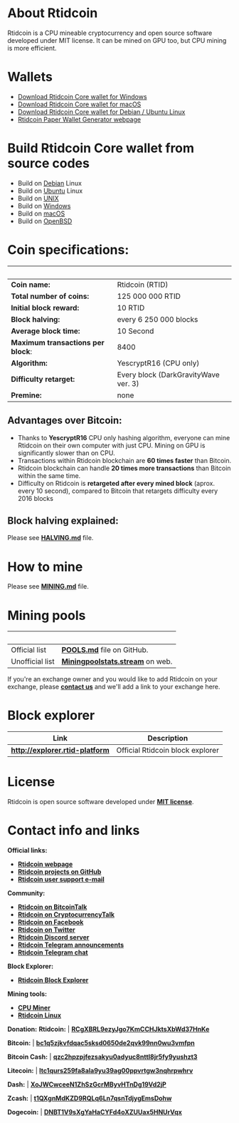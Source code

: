 # About Rtidcoin
Rtidcoin is a CPU mineable cryptocurrency and open source software developed under MIT license. It can be mined on GPU too, but CPU mining is more efficient.

# Wallets
- [Download Rtidcoin Core wallet for Windows](https://github.com/Rtid-Platform/Rtid-Platform/releases/)
- [Download Rtidcoin Core wallet for macOS](https://github.com/Rtid-Platform/Rtid-Platform/releases/)
- [Download Rtidcoin Core wallet for Debian / Ubuntu Linux](https://github.com/Rtid-Platform/Rtid-Platform/releases/)
- [Rtidcoin Paper Wallet Generator webpage](https://paper.rtid-platform.web.id)

# Build Rtidcoin Core wallet from source codes

- Build on [Debian](./doc/build-debian.md) Linux
- Build on [Ubuntu](./doc/build-ubuntu.md) Linux
- Build on [UNIX](./doc/build-unix.md)
- Build on [Windows](./doc/build-windows.md)
- Build on [macOS](./doc/build-osx.md)
- Build on [OpenBSD](./doc/build-openbsd.md)

# Coin specifications:
&nbsp; | &nbsp;
------ | ------
**Coin name:** | Rtidcoin (RTID)
**Total number of coins:** | 125 000 000 RTID
**Initial block reward:** | 10 RTID
**Block halving:** | every 6 250 000 blocks
**Average block time:** | 10 Second
**Maximum transactions per block**: | 8400
**Algorithm:** | YescryptR16 (CPU only)
**Difficulty retarget:** | Every block (DarkGravityWave ver. 3)
**Premine:** | none

## Advantages over Bitcoin:

- Thanks to **YescryptR16** CPU only hashing algorithm, everyone can mine Rtidcoin on their own computer with just CPU. Mining on GPU is significantly slower than on CPU.
- Transactions within Rtidcoin blockchain are **60 times faster** than Bitcoin.
- Rtidcoin blockchain can handle **20 times more transactions** than Bitcoin within the same time.
- Difficulty on Rtidcoin is **retargeted after every mined block** (aprox. every 10 second), compared to Bitcoin that retargets difficulty every 2016 blocks

## Block halving explained:

Please see [**HALVING.md**](./HALVING.md) file.

# How to mine

Please see [**MINING.md**](./MINING.md) file.

# Mining pools
&nbsp; | &nbsp;
------ | ------
Official list | [**POOLS.md**](./POOLS.md) file on GitHub.
Unofficial list | [**Miningpoolstats.stream**](https://miningpoolstats.stream/rtidcoin) on web.


If you're an exchange owner and you would like to add Rtidcoin on your exchange, please [**contact us**](./README.md#contact-info-and-links) and we'll add a link to your exchange here.


# Block explorer

Link | Description
---- | -----------
**http://explorer.rtid-platform** | Official Rtidcoin block explorer

# License

Rtidcoin is open source software developed under [**MIT license**](./LICENSE).

# Contact info and links

**Official links:**
- [**Rtidcoin webpage**](https://rtid-platform.web.id)
- [**Rtidcoin projects on GitHub**](https://github.com/Rtid-Platform)
- [**Rtidcoin user support e-mail**](mailto:admin@rtid-platform.web.id)

**Community:**
- [**Rtidcoin on BitcoinTalk**](https://bitcointalk.org/index.php?topic=5247613)
- [**Rtidcoin on CryptocurrencyTalk**](https://cryptocurrencytalk.com/topic/98937-anneli-rtidcoin-cpu-mining-only-exchange-available/)
- [**Rtidcoin on Facebook**](https://web.facebook.com/groups/873317029801122/)
- [**Rtidcoin on Twitter**](https://twitter.com/RTID_Platfrom)
- [**Rtidcoin Discord server**](https://discord.gg/uxB9ugu)
- [**Rtidcoin Telegram announcements**](https://t.me/RTID_Platform)
- [**Rtidcoin Telegram chat**](https://t.me/rtidcoin)

**Block Explorer:**
- [**Rtidcoin Block Explorer**](http://explorer.rtid-platform.web.id)

**Mining tools:**
- [**CPU Miner**](https://github.com/JayDDee/cpuminer-opt)
- [**Rtidcoin Linux**](https://github.com/Rtid-Platform/Linux)


**Donation:**
**Rtidcoin:** | [**RCgXBRL9ezyJgo7KmCCHJktsXbWd37HnKe**](http://explorer.rtid-platform.web.id/address/RCgXBRL9ezyJgo7KmCCHJktsXbWd37HnKe)

**Bitcoin:** | [**bc1q5zjkvfdqac5sksd0650de2qvk99nn0wu3vmfpn**](https://blockchain.info/address/bc1q5zjkvfdqac5sksd0650de2qvk99nn0wu3vmfpn)

**Bitcoin Cash:** | [**qzc2hpzpjfezsakyu0adyuc8nttl8jr5fy9yushzt3**](https://blockchair.com/search?q=qzc2hpzpjfezsakyu0adyuc8nttl8jr5fy9yushzt3)

**Litecoin:** | [**ltc1qurs259fa8ala9yu39ag00ppvrtgw3nqhrpwhrv**](https://ltc-bitcore1.trezor.io/address/ltc1qurs259fa8ala9yu39ag00ppvrtgw3nqhrpwhrv)

**Dash:** | [**XoJWCwceeN1ZhSzGcrMByvHTnDg19Vd2jP**](https://explorer.dash.org/address/XoJWCwceeN1ZhSzGcrMByvHTnDg19Vd2jP)

**Zcash:** | [**t1QXgnMdKZD9RQLq6Ln7qsnTdjygEmsDohw**](https://explorer.zcha.in/accounts/t1QXgnMdKZD9RQLq6Ln7qsnTdjygEmsDohw)

**Dogecoin:** | [**DNBT1V9sXgYaHaCYFd4oXZUUax5HNUrVqx**](https://dogechain.info/address/DNBT1V9sXgYaHaCYFd4oXZUUax5HNUrVqx)
